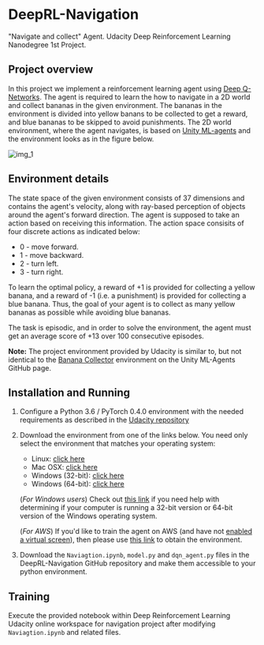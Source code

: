 # DeepRL-Navigation
"Navigate and collect" Agent. Udacity Deep Reinforcement Learning Nanodegree 1st Project.

## Project overview 
In this project we implement a reinforcement learning agent using [Deep Q-Networks](https://deepmind.com/research/dqn/). The agent is required to learn the how to navigate in a 2D world and collect bananas in the given environment. The bananas in the environment is divided into yellow banans to be collected to get a reward, and blue bananas to be skipped to avoid punishments. The 2D world environment, where the agent navigates, is based on [Unity ML-agents](https://github.com/Unity-Technologies/ml-agents) and the environment looks as in the figure below.

![img_1](Figures/navigation.gif)

## Environment details 
The state space of the given environment consists of 37 dimensions and contains the agent's velocity, along with ray-based perception of objects around the agent's forward direction. The agent is supposed to take an action based on receiving this information. 
The action space consisits of four discrete actions as indicated below: 
- 0 - move forward.
- 1 - move backward.
- 2 - turn left.
- 3 - turn right.

To learn the optimal policy, a reward of +1 is provided for collecting a yellow banana, and a reward of -1 (i.e. a punishment) is provided for collecting a blue banana. Thus, the goal of your agent is to collect as many yellow bananas as possible while avoiding blue bananas.

The task is episodic, and in order to solve the environment, the agent must get an average score of +13 over 100 consecutive episodes.

**Note:** The project environment provided by Udacity is similar to, but not identical to the [Banana Collector](https://github.com/Unity-Technologies/ml-agents/blob/master/docs/Learning-Environment-Examples.md#banana-collector) environment on the Unity ML-Agents GitHub page.

## Installation and Running 

1. Configure a Python 3.6 / PyTorch 0.4.0 environment with the needed requirements as described in the [Udacity repository](https://github.com/udacity/deep-reinforcement-learning#dependencies)

2. Download the environment from one of the links below.  You need only select the environment that matches your operating system:
    - Linux: [click here](https://s3-us-west-1.amazonaws.com/udacity-drlnd/P1/Banana/Banana_Linux.zip)
    - Mac OSX: [click here](https://s3-us-west-1.amazonaws.com/udacity-drlnd/P1/Banana/Banana.app.zip)
    - Windows (32-bit): [click here](https://s3-us-west-1.amazonaws.com/udacity-drlnd/P1/Banana/Banana_Windows_x86.zip)
    - Windows (64-bit): [click here](https://s3-us-west-1.amazonaws.com/udacity-drlnd/P1/Banana/Banana_Windows_x86_64.zip)
    
    (_For Windows users_) Check out [this link](https://support.microsoft.com/en-us/help/827218/how-to-determine-whether-a-computer-is-running-a-32-bit-version-or-64) if you need help with determining if your computer is running a 32-bit version or 64-bit version of the Windows operating system.

    (_For AWS_) If you'd like to train the agent on AWS (and have not [enabled a virtual screen](https://github.com/Unity-Technologies/ml-agents/blob/master/docs/Training-on-Amazon-Web-Service.md)), then please use [this link](https://s3-us-west-1.amazonaws.com/udacity-drlnd/P1/Banana/Banana_Linux_NoVis.zip) to obtain the environment.

3. Download the `Naviagtion.ipynb`, `model.py` and `dqn_agent.py` files in the DeepRL-Navigation GitHub repository and make them accessible to your python environment. 

## Training 
Execute the provided notebook within Deep Reinforcement Learning Udacity online workspace for navigation project after modifying `Naviagtion.ipynb` and related files. 
